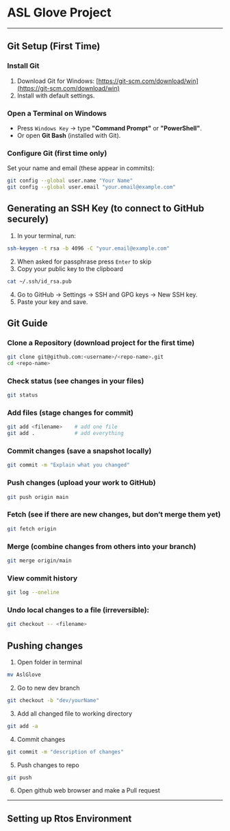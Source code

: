 # ASL Glove Project  


---
## Git Setup (First Time)  

### Install Git  
1. Download Git for Windows: [https://git-scm.com/download/win](https://git-scm.com/download/win)  
2. Install with default settings.  

### Open a Terminal on Windows  
- Press `Windows Key` → type **"Command Prompt"** or **"PowerShell"**.  
- Or open **Git Bash** (installed with Git).  

### Configure Git (first time only)  
Set your name and email (these appear in commits):  
```bash
git config --global user.name "Your Name"
git config --global user.email "your.email@example.com"
```

## Generating an SSH Key (to connect to GitHub securely)

1. In your terminal, run:
```bash
ssh-keygen -t rsa -b 4096 -C "your.email@example.com"
```
2. When asked for passphrase press `Enter` to skip
3. Copy your public key to the clipboard
```bash
cat ~/.ssh/id_rsa.pub
```

4. Go to GitHub → Settings → SSH and GPG keys → New SSH key.
5. Paste your key and save.

## Git Guide

### Clone a Repository (download project for the first time)
```bash
git clone git@github.com:<username>/<repo-name>.git
cd <repo-name>
```
### Check status (see changes in your files)
```bash
git status
```
### Add files (stage changes for commit)
```bash
git add <filename>    # add one file
git add .             # add everything
```
### Commit changes (save a snapshot locally)
```bash
git commit -m "Explain what you changed"
```
### Push changes (upload your work to GitHub)
```bash
git push origin main
```
### Fetch (see if there are new changes, but don’t merge them yet)
```bash
git fetch origin
```
### Merge (combine changes from others into your branch)
```bash
git merge origin/main
```
### View commit history
```bash
git log --oneline
```
### Undo local changes to a file (irreversible):
```bash
git checkout -- <filename>
```

## Pushing changes 
1. Open folder in terminal
```bash
mv AslGlove
```
2. Go to new dev branch
```bash
git checkout -b "dev/yourName"
```
3. Add all changed file to working directory
```bash
git add -a
```
4. Commit changes
```bash
git commit -m "description of changes"
``` 
5. Push changes to repo
```bash
git push
```
6. Open github web browser and make a Pull request
--- 

## Setting up Rtos Environment 







